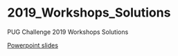 # 2019_Workshops_Solutions
PUG Challenge 2019 Workshops Solutions

[Powerpoint slides](ooabl_best_practices.pdf)
